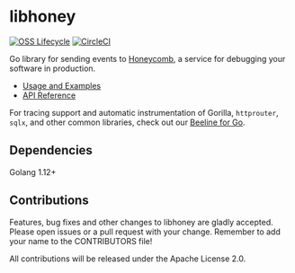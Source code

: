 # libhoney

[![OSS Lifecycle](https://img.shields.io/osslifecycle/honeycombio/libhoney-go?color=success)](https://github.com/honeycombio/home/blob/main/honeycomb-oss-lifecycle-and-practices.md)
[![CircleCI](https://circleci.com/gh/honeycombio/libhoney-go.svg?style=shield)](https://circleci.com/gh/honeycombio/libhoney-go)

Go library for sending events to [Honeycomb](https://honeycomb.io), a service for debugging your software in production.

- [Usage and Examples](https://docs.honeycomb.io/sdk/go/)
- [API Reference](https://godoc.org/github.com/honeycombio/libhoney-go)

For tracing support and automatic instrumentation of Gorilla, `httprouter`, `sqlx`, and other common libraries, check out our [Beeline for Go](https://github.com/honeycombio/beeline-go).

## Dependencies

Golang 1.12+

## Contributions

Features, bug fixes and other changes to libhoney are gladly accepted. Please
open issues or a pull request with your change. Remember to add your name to the
CONTRIBUTORS file!

All contributions will be released under the Apache License 2.0.
